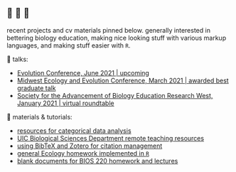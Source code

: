 ## :vulcan_salute: :full_moon_with_face: :yellow_heart:

recent projects and cv materials pinned below. generally interested in bettering biology education, making nice looking stuff with various markup languages, and making stuff easier with `R`. 

:lips: talks: 
+ [Evolution Conference, June 2021 | upcoming](https://github.com/ledelaney/06-21-Evolution)
+ [Midwest Ecology and Evolution Conference, March 2021 | awarded best graduate talk](https://github.com/ledelaney/03-21-MEEC)
+ [Society for the Advancement of Biology Education Research West, January 2021 | virtual roundtable](https://github.com/ledelaney/01-21-SABERwest)

:open_book: materials & tutorials:
+ [resources for categorical data analysis](https://github.com/ledelaney/analyzing-ur-categorical-data)
+ [UIC Biological Sciences Department remote teaching resources](https://github.com/ledelaney/cb-materials)
+ [using BibTeX and Zotero for citation management](https://github.com/ledelaney/BibTeXforBrownLab)
+ [general Ecology homework implemented in `R`](https://github.com/ledelaney/GeneralEcologyMaterials)
+ [blank documents for BIOS 220 homework and lectures](https://github.com/ledelaney/Genetics220)
